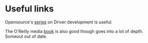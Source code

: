 # Useful links

Opensource's [series](http://opensourceforu.com/tag/linux-device-drivers-series/page/2/) on Driver development is useful.

The O'Reilly media [book](https://lwn.net/Kernel/LDD3/) is also good though goes into a lot of depth. Someout out of date.